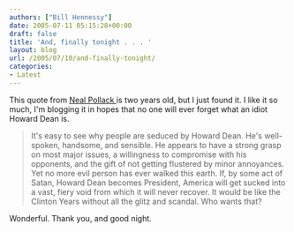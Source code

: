 ```yaml
---
authors: ["Bill Hennessy"]
date: 2005-07-11 05:15:28+00:00
draft: false
title: 'And, finally tonight . . . '
layout: blog
url: /2005/07/10/and-finally-tonight/
categories:
- Latest
---
```


This quote from [Neal Pollack ](https://www.nealpollack.com/cgi-bin/blog/do.cgi/200306222242/permalink)is two years old, but I just found it.  I like it so much, I'm blogging it in hopes that no one will ever forget what an idiot Howard Dean is.



> It's easy to see why people are seduced by Howard Dean. He's well-spoken, handsome, and sensible. He appears to have a strong grasp on most major issues, a willingness to compromise with his opponents, and the gift of not getting flustered by minor annoyances. Yet no more evil person has ever walked this earth. If, by some act of Satan, Howard Dean becomes President, America will get sucked into a vast, fiery void from which it will never recover. It would be like the Clinton Years without all the glitz and scandal. Who wants that?



Wonderful.  Thank you, and good night.

